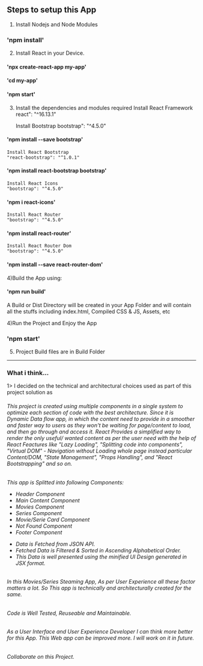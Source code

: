 ## Steps to setup this App

1) Install Nodejs and Node Modules
### 'npm install'

2) Install React in your Device.
#### 'npx create-react-app my-app'
#### 'cd my-app'
#### 'npm start'

3) Install the dependencies and modules required
    Install React Framework
    react": "^16.13.1"

    Install Bootstrap
    bootstrap": "^4.5.0"
#### 'npm install --save bootstrap'
    
    Install React Bootstrap
    "react-bootstrap": "^1.0.1"
#### 'npm install react-bootstrap bootstrap'
    
    Install React Icons
    "bootstrap": "^4.5.0"
#### 'npm i react-icons'
    
    Install React Router
    "bootstrap": "^4.5.0"
#### 'npm install react-router'
    
    Install React Router Dom
    "bootstrap": "^4.5.0"
#### 'npm install --save react-router-dom'

4)Build the App using:
#### 'npm run build'

<p>A Build or Dist Directory will be created in your App Folder and will contain all the stuffs including index.html, Compiled CSS & JS, Assets, etc</p>


4)Run the Project and Enjoy the App 
### 'npm start'

5) Project Build files are in Build Folder
-------------------------------------------------------------------------------------------

### What i think...

<p>1> I decided on the technical and architectural choices used as part of
this project solution as </p>
 <h6> This project is created using multiple components in a single system to optimize each section of code with the best architecture. Since it is Dynamic Data flow app, in which the content need to provide in a smoother and faster way to users as they won't be waiting for page/content to load, and then go through and access it.
 React Provides a simplified way to render the only useful/ wanted content as per the user need with the help of React Feactures like "Lazy Loading", "Splitting code into components", "Virtual DOM" - Navigation without Loading whole page instead particular Content/DOM, "State Management", "Props Handling", and "React Bootstrapping" and so on. </h6>

<h6>This app is Splitted into following Components:
<ul>
    <li>Header Component</li>
    <li>Main Content Component</li>
    <li>Movies Component</li>
    <li>Series Component</li>
    <li>Movie/Serie Card Component</li>
    <li>Not Found Component</li>
    <li>Footer Component</li>
</ul>
<ul>
    <li>Data is Fetched from JSON API.</li>
    <li>Fetched Data is Filtered & Sorted in Ascending Alphabetical Order.</li>
    <li>This Data is well presented using the minified UI Design generated in JSX format.</li>

</ul>

<h6>In this Movies/Series Steaming App, As per User Experience all these factor matters a lot. So This app is technically and architecturally created for the same.</h6>
<h6>Code is Well Tested, Reuseable and Maintainable.</h6>


<h6>As a User Interface and User Experience Developer I can think more better for this App. This Web app can be improved more. I will work on it in future.</h6>

<h6>Collaborate on this Project.</h6>
